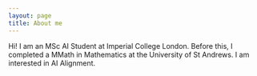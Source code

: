 ```yaml
---
layout: page
title: About me
---
```


Hi! I am an MSc AI Student at Imperial College London. Before this, I completed a MMath in Mathematics at the University of St Andrews. I am interested in AI Alignment.

